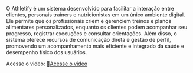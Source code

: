 O Athletify é um sistema desenvolvido para facilitar a interação entre clientes, personais trainers e nutricionistas em um único ambiente digital. Ele permite que os profissionais criem e gerenciem treinos e planos alimentares personalizados, enquanto os clientes podem acompanhar seu progresso, registrar execuções e consultar orientações. Além disso, o sistema oferece recursos de comunicação direta e gestão de perfil, promovendo um acompanhamento mais eficiente e integrado da saúde e desempenho físico dos usuários.


Acesse o video: 🔗[Acesse o video](https://exemplo.com)
